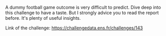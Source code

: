 A dummy football game outcome is very difficult to predict. Dive deep into this challenge to have a taste. But I strongly advice you to read the report before. It's plenty of useful insights.

Link of the challenge: https://challengedata.ens.fr/challenges/143
